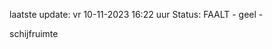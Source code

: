 laatste update: 
vr 10-11-2023 16:22   uur 
Status: FAALT - geel - 
<div class="service Y">schijfruimte</div>